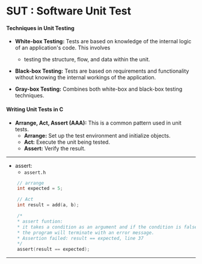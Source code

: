# SUT : Software Unit Test

#### **Techniques in Unit Testing**

- **White-box Testing:** Tests are based on knowledge of the internal logic of an application's code. This involves 
	- testing the structure, flow, and data within the unit.
	
- **Black-box Testing:** Tests are based on requirements and functionality without knowing the internal workings of the application.

- **Gray-box Testing:** Combines both white-box and black-box testing techniques.

#### **Writing Unit Tests in C**

- **Arrange, Act, Assert (AAA):** This is a common pattern used in unit tests.
    - **Arrange:** Set up the test environment and initialize objects.
    - **Act:** Execute the unit being tested.
    - **Assert:** Verify the result.
----

- assert:
    - `assert.h`
```c
    // arrange
    int expected = 5;

    // Act
    int result = add(a, b);

    /*
    * assert funtion:
    * it takes a condition as an argument and if the condition is false,
    * the program will terminate with an error message. 
    * Assertion failed: result == expected, line 37
    */
    assert(result == expected);
```
---

